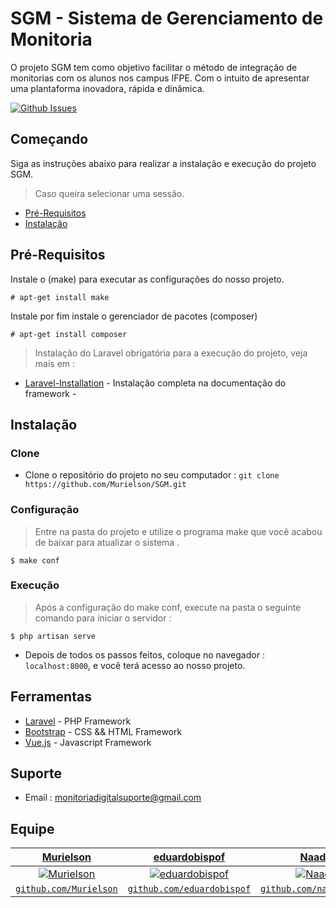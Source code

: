 # SGM - Sistema de Gerenciamento de Monitoria
O projeto SGM tem como objetivo facilitar o método de integração de monitorias com os alunos nos campus IFPE. Com o intuito de apresentar uma plantaforma inovadora, rápida e dinâmica.

[![Github Issues](http://githubbadges.herokuapp.com/Murielson/SGM/issues.svg?style=flat-square)](https://github.com/Murielson/SGM/issues)
## Começando
Siga as instruções abaixo para realizar a instalação e execução do projeto SGM.
> Caso queira selecionar uma sessão.

- [Pré-Requisitos](#pré-requisitos)
- [Instalação](#instalação)

## Pré-Requisitos

Instale o (make) para executar as configurações do nosso projeto.
```
# apt-get install make 
```
Instale por fim instale o gerenciador de pacotes (composer)
```
# apt-get install composer 
```
> Instalação do Laravel obrigatória para a execução do projeto, veja mais em :
* [Laravel-Installation](https://laravel.com/docs/5.8/installation) - Instalação completa na documentação do framework -

## Instalação
### Clone
- Clone o repositório do projeto no seu computador : ```git clone https://github.com/Murielson/SGM.git ```
### Configuração
> Entre na pasta do projeto e utilize o programa make que você acabou de baixar para atualizar o sistema .
```
$ make conf
```
### Execução
> Após a configuração do make conf, execute na pasta o seguinte comando para iniciar o servidor :
```
$ php artisan serve
```
- Depois de todos os passos feitos, coloque no navegador : ``` localhost:8000 ```, e você terá acesso ao nosso projeto.
## Ferramentas
- [Laravel](https://laravel.com) - PHP Framework
- [Bootstrap](https://getbootstrap.com/) - CSS && HTML Framework
- [Vue.js](https://vuejs.org/) - Javascript Framework
## Suporte

- Email : monitoriadigitalsuporte@gmail.com

## Equipe

| <a href="https://github.com/Murielson" target="_blank">Murielson</a> | <a href="https://github.com/eduardobispof" target="_blank">eduardobispof</a> | <a href="https://github.com/naadabefarias" target="_blank">Naadabe</a> | <a href="https://github.com/josecarlosmonteiro" target="_blank">josecarlosmonteiro</a> | <a href="https://github.com/majorsilvio" target="_blank">majorsilvio</a> | <a href="https://github.com/FernandaBatistaVS" target="_blank">FernandaBatistaVS</a> | 
| :---: |:---:| :---:| :---:| :---:| :---:|
| [![Murielson](https://avatars0.githubusercontent.com/u/40250320?s=460&v=4)](https://github.com/Murielson)    | [![eduardobispof](https://avatars3.githubusercontent.com/u/41191885?s=460&v=4)](https://github.com/eduardobispof) | [![Naadabe](https://avatars3.githubusercontent.com/u/43278505?s=460&v=4)](https://github.com/naadabefarias) | [![josecarlosmonteiro](https://avatars0.githubusercontent.com/u/42876485?s=460&v=4)](https://github.com/josecarlosmonteiro) | [![majorsilvio](https://avatars2.githubusercontent.com/u/42873611?s=460&v=4)](https://github.com/majorsilvio) | [![FernandaBatistaVS](https://avatars1.githubusercontent.com/u/42873522?s=460&v=4)](https://github.com/FernandaBatistaVS) |
| <a href="https://github.com/Murielson" target="_blank">`github.com/Murielson`</a> | <a href="https://github.com/eduardobispof" target="_blank">`github.com/eduardobispof`</a> | <a href="https://github.com/naadabefarias" target="_blank">`github.com/naadabefarias`</a> | <a href="https://github.com/josecarlosmonteiro" target="_blank">`github.com/josecarlosmonteiro`</a> | <a href="https://github.com/majorsilvio" target="_blank">`github.com/majorsilvio`</a> | <a href="https://github.com/FernandaBatistaVS" target="_blank">`github.com/FernandaBatistaVS`</a> |

